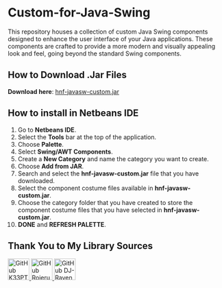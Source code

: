 # Custom-for-Java-Swing

This repository houses a collection of custom Java Swing components designed to enhance the user interface of your Java applications. These components are crafted to provide a more modern and visually appealing look and feel, going beyond the standard Swing components.

## How to Download .Jar Files

**Download here**: [hnf-javasw-custom.jar](https://github.com/Hnf77/Custom-for-Java-Swing/raw/master/dist/hnf-javasw-custom.jar)

## How to install in Netbeans IDE

1. Go to **Netbeans IDE**.
2. Select the **Tools** bar at the top of the application.
3. Choose **Palette**.
4. Select **Swing/AWT Components**.
5. Create a **New Category** and name the category you want to create.
6. Choose **Add from JAR**.
7. Search and select the **hnf-javasw-custom.jar** file that you have downloaded.
8. Select the component costume files available in **hnf-javasw-custom.jar**.
9. Choose the category folder that you have created to store the component costume files that you have selected in **hnf-javasw-custom.jar**.
10. **DONE** and **REFRESH PALETTE**.

## Thank You to My Library Sources

<div class="images-source">
  <a href="https://github.com/k33ptoo" target="_blank">
    <img src="https://avatars.githubusercontent.com/u/6637970?v=4" alt="GitHub K33PTOO" width="50" height="50"/>
  </a>
  
  <a href="https://github.com/RojeruSan" target="_blank">
    <img src="https://avatars.githubusercontent.com/u/31359486?v=4" alt="GitHub Rojerusan" width="50" height="50"/>
  </a>
  
  <a href="https://github.com/DJ-Raven" target="_blank">
    <img src="https://avatars.githubusercontent.com/u/58245926?v=4" alt="GitHub DJ-Raven" width="50" height="50"/>
  </a>
</div>
